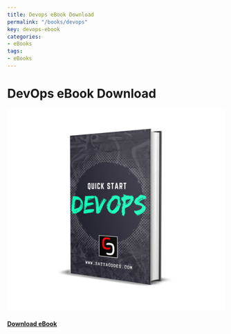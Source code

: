 ```yaml
---
title: Devops eBook Download
permalink: "/books/devops"
key: devops-ebook
categories:
- eBooks
tags:
- eBooks
---
```



# DevOps eBook Download

<div class="grid">
<div class="cell cell--12 cell--md-7 cell--lg-4">
<div class="card">
  <div class="card__image">
    <img class="image" src="/assets/books/devops_3d.png"/>
  </div>
  <div class="card__content">
    <div class="card__header">
      <h4><a class="button button--success button--rounded button--lg" href="devops.pdf"><i class="fas fa-download"></i> Download eBook</a>
</h4>
    </div>
  </div>
</div>
   </div>
</div>